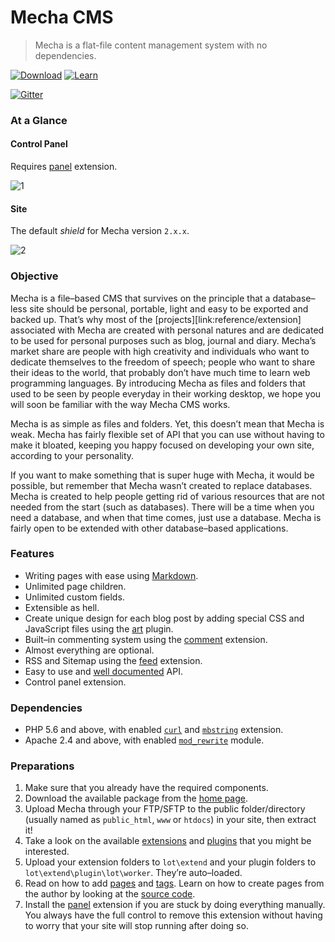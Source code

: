 Mecha CMS
=========

> Mecha is a flat-file content management system with no dependencies.

[![Download](https://cloud.githubusercontent.com/assets/1669261/25494257/3d373b0c-2ba3-11e7-8f88-13e36d1b5bd9.png)](http://mecha-cms.com) [![Learn](https://cloud.githubusercontent.com/assets/1669261/25494261/410de820-2ba3-11e7-86e4-bc7901ed403b.png)](http://mecha-cms.com/reference)

[![Gitter](https://img.shields.io/gitter/room/nwjs/nw.js.svg)](https://gitter.im/mecha-cms?utm_source=share-link&utm_medium=link&utm_campaign=share-link)

### At a Glance

#### Control Panel

Requires [panel](https://github.com/mecha-cms/extend.panel) extension.

![1](https://cloud.githubusercontent.com/assets/1669261/25493598/f831dd3e-2ba0-11e7-8733-c0bd36c68653.png)

#### Site

The default _shield_ for Mecha version `2.x.x`.

![2](https://cloud.githubusercontent.com/assets/1669261/25493599/f87525a8-2ba0-11e7-9df0-523858a32c55.png)

### Objective

Mecha is a file–based CMS that survives on the principle that a database–less site should be personal, portable, light and easy to be exported and backed up. That’s why most of the [projects][link:reference/extension] associated with Mecha are created with personal natures and are dedicated to be used for personal purposes such as blog, journal and diary. Mecha’s market share are people with high creativity and individuals who want to dedicate themselves to the freedom of speech; people who want to share their ideas to the world, that probably don’t have much time to learn web programming languages. By introducing Mecha as files and folders that used to be seen by people everyday in their working desktop, we hope you will soon be familiar with the way Mecha CMS works.

Mecha is as simple as files and folders. Yet, this doesn’t mean that Mecha is weak. Mecha has fairly flexible set of API that you can use without having to make it bloated, keeping you happy focused on developing your own site, according to your personality.

If you want to make something that is super huge with Mecha, it would be possible, but remember that Mecha wasn’t created to replace databases. Mecha is created to help people getting rid of various resources that are not needed from the start (such as databases). There will be a time when you need a database, and when that time comes, just use a database. Mecha is fairly open to be extended with other database–based applications.

### Features

 - Writing pages with ease using [Markdown](http://mecha-cms.com/article/markdown-syntax).
 - Unlimited page children.
 - Unlimited custom fields.
 - Extensible as hell.
 - Create unique design for each blog post by adding special CSS and JavaScript files using the [art](https://github.com/mecha-cms/genome/tree/master/lot/extend/plugin/lot/worker/art) plugin.
 - Built–in commenting system using the [comment](https://github.com/mecha-cms/extend.comment) extension.
 - Almost everything are optional.
 - RSS and Sitemap using the [feed](https://github.com/mecha-cms/extend.feed) extension.
 - Easy to use and [well documented](http://mecha-cms.com/reference) API.
 - Control panel extension.

### Dependencies

 - PHP 5.6 and above, with enabled [`curl`](http://php.net/manual/en/book.curl.php "PHP Extension `curl`") and [`mbstring`](http://php.net/manual/en/book.mbstring.php "PHP Extension `mbstring`") extension.
 - Apache 2.4 and above, with enabled [`mod_rewrite`](http://httpd.apache.org/docs/current/mod/mod_rewrite.html "Apache Module `mod_rewrite`") module.

### Preparations

 1. Make sure that you already have the required components.
 2. Download the available package from the [home page](http://mecha-cms.com).
 3. Upload Mecha through your FTP/SFTP to the public folder/directory (usually named as `public_html`, `www` or `htdocs`) in your site, then extract it!
 4. Take a look on the available [extensions](http://mecha-cms.com/reference/extension) and [plugins](http://mecha-cms.com/reference/extension/plugin) that you might be interested.
 5. Upload your extension folders to `lot\extend` and your plugin folders to `lot\extend\plugin\lot\worker`. They’re auto–loaded.
 6. Read on how to add [pages](http://mecha-cms.com/reference/extension/page) and [tags](http://mecha-cms.com/reference/extension/tag). Learn on how to create pages from the author by looking at the [source code](https://github.com/mecha-cms/lot.page).
 7. Install the [panel](https://github.com/mecha-cms/extend.panel) extension if you are stuck by doing everything manually. You always have the full control to remove this extension without having to worry that your site will stop running after doing so.